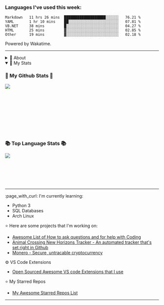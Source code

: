 

### Languages I've used this week:

<!--START_SECTION:waka-->
```text
Markdown   11 hrs 26 mins  ███████████████████░░░░░░   76.21 % 
YAML       1 hr 10 mins    ██░░░░░░░░░░░░░░░░░░░░░░░   07.81 % 
VB.NET     38 mins         █░░░░░░░░░░░░░░░░░░░░░░░░   04.27 % 
HTML       25 mins         ▓░░░░░░░░░░░░░░░░░░░░░░░░   02.85 % 
Other      19 mins         ▓░░░░░░░░░░░░░░░░░░░░░░░░   02.18 % 
```
<!--END_SECTION:waka-->
Powered by Wakatime.
<hr>
<details>
    <summary align="left">💭 About</summary>
    <br>
    <summary align="center">
        <img
            src="https://64.media.tumblr.com/db89ac1b81413063c660fdf85e3d9f65/50753d5a9688cf28-7e/s100x200/e98fb1079822881a785d61d179b11d6e5fe5b9d0.gifv">
        <br>
        hello! i’m <strong>fluteds </strong>
        <img
            src="https://64.media.tumblr.com/c926c9301e7c4da0457fd041ebedb1cb/189c6ddd22ffd726-ea/s75x75_c1/399da327c614f18efeb55be8af8fd2d55b43ebaa.gifv">
        <code>(they/them)</code>
        and i enjoy learning new things relating to development, i also love kpop, gaming and music! 🎀 my strongest
        skills with programming lie within <code>web design</code> as i started out making tumblr blogs back in 2014 and
        by creating themes i learnt how to fluently use:
        <code>html</code>,
        <code>css</code>,
        <code>tumblr.js</code> and
        <code>javascript</code>.
        <hr>
        <p align="center">
            <a href="https://twitter.com/intent/tweet?text=@fluted_%20hello!%20<3"><kbd>say hi on twitter</kbd></a>
            <br align="center">
            <p align="center">
                <a href="https://github.com/fluteds.gpg"><kbd>pgp
                        key</kbd></a>
                <br align="center">
                🔑💌
</details>
<details open>
    <summary>🧮 My Stats</summary>
    <p>
        <h3> 🚧 My Github Stats 🚧
    </p>
    <a href="https://github.com/anuraghazra/github-readme-stats">
        <img align="left"
            src="https://github-readme-stats.vercel.app/api?username=fluteds&count_private=true&show_icons=true&hide_title=true&count_private=true&exclude_repo=commit&line_height=28" />
    </a>
    <br>
    <br>
    <br>
    <br>
    <br>
    <br>
    <br>
    <br>
    <p>
        <h3> 📚 Top Language Stats 📚
    </p>
    <a href="https://github.com/anuraghazra/github-readme-stats">
        <img align="left"
            src="https://github-readme-stats.vercel.app/api/top-langs/?username=fluteds&hide_title=true&hide_total_stars=true&layout=compact&langs_count=10" />
    </a>
</details>
</p>
<br>
<br>
<br>
<br>
<br>
<br>
<hr>
    <p>
:page_with_curl: I'm currently learning:

- Python 3
- SQL Databases
- Arch Linux 

:star: Here are some projects that I'm working on:
- [Awesome List of How to ask questions and for help with
Coding](https://github.com/fluteds/how-to-ask-questions-and-for-help)
- [Animal Crossing New Horizons Tracker - An automated tracker that's set right in
Github](https://github.com/fluteds/acnh)
- [Monero - Secure, untracable cryptocurrency](https://github.com/fluteds/monero)

⚙️ VS Code Extensions
- [Open Sourced Awesome VS code Extensions that I use](my-vscode-extensions.md)

:star: My Starred Repos
- [My Awesome Starred Repos List](https://github.com/fluteds/starred/)
</p>

<hr>